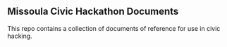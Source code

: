 ## Missoula Civic Hackathon Documents

This repo contains a collection of documents of reference for use in
civic hacking.

